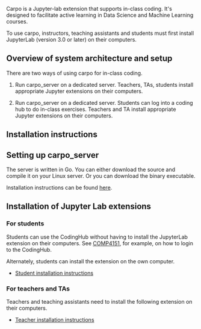 Carpo is a Jupyter-lab extension that supports in-class coding. It's designed to facilitate active learning in Data Science and Machine Learning courses.

To use carpo, instructors, teaching assistants and students must first install JupyterLab (version 3.0 or later) on their computers.

## Overview of system architecture and setup
There are two ways of using carpo for in-class coding.

1. Run carpo_server on a dedicated server. Teachers, TAs, students install appropriate Jupyter extensions on their computers.

2. Run carpo_server on a dedicated server. Students can log into a coding hub to do in-class exercises. Teachers and TA install appropriate Jupyter extensions on their computers.

## Installation instructions

## Setting up carpo_server

The server is written in Go.  You can either download the source and compile it on your Linux 
server.  Or you can download the binary executable.

Installation instructions can be found [here](carpo_server/README.md).


## Installation of Jupyter Lab extensions

### For students
Students can use the CodingHub without having to install the JupyterLab extension on their computers.  See [COMP4151](CodingHub/COMP4151.md), for example, on how to login to the CodingHub.

Alternately, students can install the extension on the own computer.
* [Student installation instructions](carpo_student/INSTALL.md)

### For teachers and TAs
Teachers and teaching assistants need to install the following extension on their computers.
* [Teacher installation instructions](carpo_teacher/README.md)
